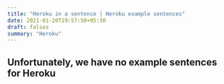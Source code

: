 ```yaml
---
title: "Heroku in a sentence | Heroku example sentences"
date: 2021-01-20T19:57:50+05:30
draft: falses
summary: "Heroku"
---
```

## Unfortunately, we have no example sentences for Heroku                 
